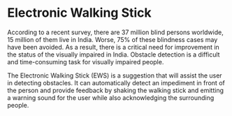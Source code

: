 # Electronic Walking Stick

According to a recent survey, there are 37 million blind persons worldwide, 15 million of them live in India. Worse, 75% of these blindness cases may have been avoided. As a result, there is a critical need for improvement in the status of the visually impaired in India. Obstacle detection is a difficult and time-consuming task for visually impaired people.

The Electronic Walking Stick (EWS) is a suggestion that will assist the user in detecting obstacles. It can automatically detect an impediment in front of the person and provide feedback by shaking the walking stick and emitting a warning sound for the user while also acknowledging the surrounding people.


